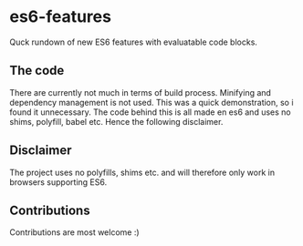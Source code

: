 # es6-features
Quck rundown of new ES6 features with evaluatable code blocks. 

## The code
There are currently not much in terms of build process. Minifying and dependency management is not used.
This was a quick demonstration, so i found it unnecessary. The code behind this is all made en es6 and uses no 
shims, polyfill, babel etc. Hence the following disclaimer.

## Disclaimer
The project uses no polyfills, shims etc. and will therefore only work in browsers supporting ES6.  


## Contributions
Contributions are most welcome :)

